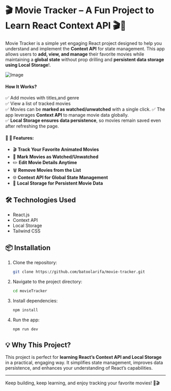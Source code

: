 # 🎬 Movie Tracker – A Fun Project to Learn React Context API 🎬🎥  

 Movie Tracker is a simple yet engaging React project designed to help you understand and implement the **Context API** for state management. This app allows users to **add, view, and manage** their favorite movies while maintaining a **global state** without prop drilling and **persistent data storage using Local Storage**!. 

![Image](https://github.com/user-attachments/assets/d256259e-3dc9-46e4-ba62-df921ae6b9b0)



 #### How It Works? 
 ✅ Add movies with titles,and genre  
 ✅ View a  list of tracked movies  
 ✅ Movies can be **marked as watched/unwatched** with a single click.
 ✅ The app leverages **Context API** to manage movie data globally.<br>
 ✅ **Local Storage ensures data persistence**, so movies remain saved even after refreshing the page.  
   


 #### 🔹 🚀 Features:  

- 🎬 **Track Your Favorite Animated Movies**
-  👀 **Mark Movies as Watched/Unwatched**  
- ✏️ **Edit Movie Details Anytime**  
- 🗑️ **Remove Movies from the List**  
- 🌐 **Context API for Global State Management**
- 💾 **Local Storage for Persistent Movie Data**

## 🛠️ Technologies Used
- React.js
- Context API
- Local Storage
- Tailwind CSS 

## 📦 Installation
1. Clone the repository:
   ```sh
   git clone https://github.com/batoolarifa/movie-tracker.git
   ```
2. Navigate to the project directory:
   ```sh
   cd movieTracker
   ```
3. Install dependencies:
   ```sh
   npm install
   ```
4. Run the app:
   ```sh
   npm run dev
   ```


## 💡 Why This Project?  

This project is perfect for **learning React’s Context API and Local Storage** in a practical, engaging way. It simplifies state management, improves data persistence, and enhances your understanding of React’s capabilities.  

---

Keep building, keep learning, and enjoy tracking your favorite movies! 🚀🎬







